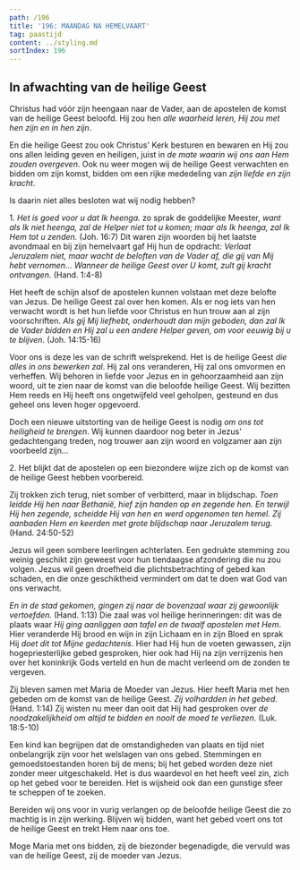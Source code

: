 ```yaml
---
path: /196
title: '196: MAANDAG NA HEMELVAART'
tag: paastijd
content: ../styling.md
sortIndex: 196
---
```


## In afwachting van de heilige Geest

Christus had vóór zijn heengaan naar de Vader, aan de apostelen de komst van de heilige Geest beloofd. Hij zou hen _alle waarheid leren, Hij zou met hen zijn en in hen zijn_.

En die heilige Geest zou ook Christus' Kerk besturen en bewaren en Hij zou ons allen leiding geven en heiligen, juist in _de mate waarin wij ons aan Hem zouden overgeven_. Ook nu weer mogen wij de heilige Geest verwachten en bidden om zijn komst, bidden om een rijke mededeling van _zijn liefde en zijn kracht_.

Is daarin niet alles besloten wat wij nodig hebben?

1\. _Het is goed voor u dat Ik heenga._ zo sprak de goddelijke Meester, _want als Ik niet heenga, zal de Helper niet tot u komen; maar als Ik heenga, zal Ik Hem tot u zenden._ (Joh. 16:7) Dit waren zijn woorden bij het laatste avondmaal en bij zijn hemelvaart gaf Hij hun de opdracht: _Verlaat Jeruzalem niet, maar wacht de beloften van de Vader af, die gij van Mij hebt vernomen... Wanneer de heilige Geest over U komt, zult gij kracht ontvangen._ (Hand. 1:4-8)

Het heeft de schijn alsof de apostelen kunnen volstaan met deze belofte van Jezus. De heilige Geest zal over hen komen. Als er nog iets van hen verwacht wordt is het hun liefde voor Christus en hun trouw aan al zijn voorschriften. _Als gij Mij liefhebt, onderhoudt dan mijn geboden, dan zal Ik de Vader bidden en Hij zal u een andere Helper geven, om voor eeuwig bij u te blijven._ (Joh. 14:15-16)

Voor ons is deze les van de schrift welsprekend. Het is de heilige Geest _die alles in ons bewerken zal_. Hij zal ons veranderen, Hij zal ons omvormen en verheffen. Wij behoren in liefde voor Jezus en in gehoorzaamheid aan zijn woord, uit te zien naar de komst van die beloofde heilige Geest. Wij bezitten Hem reeds en Hij heeft ons ongetwijfeld veel geholpen, gesteund en dus geheel ons leven hoger opgevoerd.

Doch een nieuwe uitstorting van de heilige Geest is nodig _om ons tot heiligheid te brengen_. Wij kunnen daardoor nog beter in Jezus' gedachtengang treden, nog trouwer aan zijn woord en volgzamer aan zijn voorbeeld zijn...

2\. Het blijkt dat de apostelen op een biezondere wijze zich op de komst van de heilige Geest hebben voorbereid.

Zij trokken zich terug, niet somber of verbitterd, maar in blijdschap. _Toen leidde Hij hen naar Bethanië, hief zijn handen op en zegende hen. En terwijl Hij hen zegende, scheidde Hij van hen en werd opgenomen ten hemel. Zij aanbaden Hem en keerden met grote blijdschap naar Jeruzalem terug._ (Hand. 24:50-52)

Jezus wil geen sombere leerlingen achterlaten. Een gedrukte stemming zou weinig geschikt zijn geweest voor hun tiendaagse afzondering die nu zou volgen. Jezus wil geen droefheid die plichtsbetrachting of gebed kan schaden, en die onze geschiktheid vermindert om dat te doen wat God van ons verwacht.

_En in de stad gekomen, gingen zij naar de bovenzaal waar zij gewoonlijk vertoefden._ (Hand. 1:13) Die zaal was vol heilige herinneringen: dit was de plaats waar _Hij ging aanliggen aan tafel en de twaalf apostelen met Hem_. Hier veranderde Hij brood en wijn in zijn Lichaam en in zijn Bloed en sprak Hij _doet dit tot Mijne gedachtenis_. Hier had Hij hun de voeten gewassen, zijn hogepriesterlijke gebed gesproken, hier ook had Hij na zijn verrijzenis hen over het koninkrijk Gods verteld en hun de macht verleend om de zonden te vergeven.

Zij bleven samen met Maria de Moeder van Jezus. Hier heeft Maria met hen gebeden om de komst van de heilige Geest. _Zij volhardden in het gebed._ (Hand. 1:14) Zij wisten nu meer dan ooit dat Hij had gesproken over _de noodzakelijkheid om altijd te bidden en nooit de moed te verliezen_. (Luk. 18:5-10)

Een kind kan begrijpen dat de omstandigheden van plaats en tijd niet onbelangrijk zijn voor het welslagen van ons gebed. Stemmingen en gemoedstoestanden horen bij de mens; bij het gebed worden deze niet zonder meer uitgeschakeld. Het is dus waardevol en het heeft veel zin, zich op het gebed voor te bereiden. Het is wijsheid ook dan een gunstige sfeer te scheppen of te zoeken.

Bereiden wij ons voor in vurig verlangen op de beloofde heilige Geest die zo machtig is in zijn werking. Blijven wij bidden, want het gebed voert ons tot de heilige Geest en trekt Hem naar ons toe.

Moge Maria met ons bidden, zij de biezonder begenadigde, die vervuld was van de heilige Geest, zij de moeder van Jezus.

